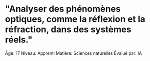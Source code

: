 # "Analyser des phénomènes optiques, comme la réflexion et la réfraction, dans des systèmes réels."

Âge: 17
Niveau: Apprenti
Matière: Sciences naturelles
Évalué par: IA